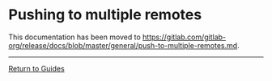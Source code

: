 # Pushing to multiple remotes

This documentation has been moved to <https://gitlab.com/gitlab-org/release/docs/blob/master/general/push-to-multiple-remotes.md>.

---

[Return to Guides](../README.md#guides)
